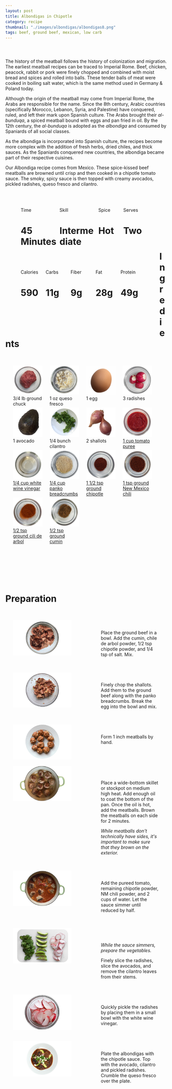 ```yaml
---
layout: post
title: Albondigas in Chipotle
category: recipe
thumbnail: "./images/albondigas/albondigas8.png"
tags: beef, ground beef, mexican, low carb
---
```

<header>
<link href='http://fonts.googleapis.com/css?family=heebo:300' rel='stylesheet' type='text/css'>
</header>

The history of the meatball follows the history of colonization and migration. The earliest meatball recipes can be traced to Imperial Rome. Beef, chicken, peacock, rabbit or pork were finely chopped and combined with moist bread and spices and rolled into balls. These tender balls of meat were cooked in boiling salt water, which is the same method used in Germany & Poland today.

Although the origin of the meatball may come from Imperial Rome, the Arabs are responsible for the name. Since the 8th century, Arabic countries (specifically Morocco, Lebanon, Syria, and Palestine) have conquered, ruled, and left their mark upon Spanish culture. The Arabs brought their *al-bunduqa*, a spiced meatball bound with eggs and pan fried in oil. By the 12th century, the *al-bunduqa* is adopted as the *albondiga* and consumed by Spaniards of all social classes.

As the albondiga is incorporated into Spanish culture, the recipes become more complex with the addition of fresh herbs, dried chiles, and thick sauces. As the Spaniards conquered new countries, the albondiga became part of their respective cuisines.

Our Albondiga recipe comes from Mexico. These spice-kissed beef meatballs are browned until crisp and then cooked in a chipotle tomato sauce. The smoky, spicy sauce is then topped with creamy avocados, pickled radishes, queso fresco and cilantro.


<ul>
<div id= "recipedetails">
<div id= "time"> Time </div>
<div id= "skill"> Skill </div>
<div id= "spice"> Spice </div>
<div id= "serves"> Serves </div>
</div>

<div id= "recipenumbers">
<div id= "time"><h1> 45 Minutes</h1> </div>
<div id= "skill"><h1> Intermediate</h1> </div>
<div id= "spice"><h1> Hot</h1> </div>
<div id= "serves"><h1> Two </h1> </div>
</div>

<div id= "nutritiondetails">
<div id="calories"> Calories </div>
<div id="carbs"> Carbs </div>
<div id="fiber"> Fiber </div>
<div id="fat"> Fat </div>
<div id="protein"> Protein </div>
</div>

<div id= "nutritionnumbers">
<div id="calories"><h1> 590</h1> </div>
<div id="carbs"><h1> 11g</h1> </div>
<div id="fiber"><h1> 9g</h1> </div>
<div id="fat"><h1> 28g</h1> </div>
<div id="protein"><h1> 49g</h1> </div>
</div>
</ul>

<div id= "ingredienthdr">
<h1>Ingredients</h1>
</div>


<ul>
<div id="ingredients">
<div id="ingredientone"><img src="/images/ingredients/groundchuck.png"/>3/4 lb ground chuck </div>
<div id="ingredienttwo"><img src="/images/ingredients/quesofresco.png"/>1 oz queso fresco</div>
<div id="ingredientthree"><img src="/images/ingredients/egg.png"/>1 egg</div>
<div id="ingredientfour"><img src="/images/ingredients/radishes.png"/>3 radishes</div>
</div>

<div id="ingredients">
<div id="ingredientone"><img src="/images/ingredients/avocado.png"/>1 avocado</div>
<div id="ingredienttwo"><img src="/images/ingredients/cilantro.png"/>1/4 bunch cilantro</div>
<div id="ingredientthree"><img src="/images/ingredients/shallots.png"/>2 shallots</div>
<div id="ingredientfour"><a href="https://www.amazon.com/gp/product/B001SAWI38/ref=as_li_qf_sp_asin_il_tl?ie=UTF8&tag=cilalime-20&camp=1789&creative=9325&linkCode=as2&creativeASIN=B001SAWI38&linkId=f50a9f64e07d6fe1dfa9c524415c9b72"><img src="/images/ingredients/tomatopuree.png"/>1 cup tomato puree</a></div>
</div>

<div id="ingredients">
<div id="ingredientone"><a href="https://www.amazon.com/gp/product/B000LRKPAC/ref=as_li_qf_sp_asin_il_tl?ie=UTF8&tag=cilalime-20&camp=1789&creative=9325&linkCode=as2&creativeASIN=B000LRKPAC&linkId=9f43b3d2ff96a2f6c8771dce441f2084"><img src="/images/ingredients/whitewinevinegar.png"/>1/4 cup white wine vinegar</a></div>
<div id="ingredienttwo"><a href="https://www.amazon.com/gp/product/B0086PGTOC/ref=as_li_qf_sp_asin_il_tl?ie=UTF8&tag=cilalime-20&camp=1789&creative=9325&linkCode=as2&creativeASIN=B0086PGTOC&linkId=865c1e77ae03f6c46059ff0763fc683d"><img src="/images/ingredients/panko.png"/>1/4 cup panko breadcrumbs</a></div>
<div id="ingredientthree"><a href="https://www.amazon.com/gp/product/B00DBETL5M/ref=as_li_qf_sp_asin_il_tl?ie=UTF8&tag=cilalime-20&camp=1789&creative=9325&linkCode=as2&creativeASIN=B00DBETL5M&linkId=06994a432365b52df033e059887aa858"><img src="/images/ingredients/groundchipotle.png"/>1 1/2 tsp ground chipotle</a></div>
<div id="ingredientfour"><a href="https://www.amazon.com/gp/product/B00A3811VG/ref=as_li_qf_sp_asin_il_tl?ie=UTF8&tag=cilalime-20&camp=1789&creative=9325&linkCode=as2&creativeASIN=B00A3811VG&linkId=f28f3c9922f716503875538a24d95a8d"><img src="/images/ingredients/groundnmchili.png"/>1 tsp ground New Mexico chili</a></div>
</div>

<div id="ingredients">
<div id="ingredientone"><a href="https://www.amazon.com/gp/product/B0035O0ZRQ/ref=as_li_qf_sp_asin_il_tl?ie=UTF8&tag=cilalime-20&camp=1789&creative=9325&linkCode=as2&creativeASIN=B0035O0ZRQ&linkId=4961647e23e075d146cf7f43b0f39ddb"><img src="/images/ingredients/groundchilidearbol.png"/>1/2 tsp ground cili de arbol</a></div>
<div id="ingredienttwo"><a href="https://www.amazon.com/gp/product/B000WS3AJS/ref=as_li_qf_sp_asin_il_tl?ie=UTF8&tag=cilalime-20&camp=1789&creative=9325&linkCode=as2&creativeASIN=B000WS3AJS&linkId=aa8d30379d619c30d128866d707db320"><img src="/images/ingredients/groundcumin.png"/>1/2 tsp ground cumin</a></div>
<div id="ingredientthree"></div>
<div id="ingredientfour"></div>
</div>
</ul>

<div id="preparation">
<h1>Preparation</h1>
</div>

<ul>
<div id="instruction">
<div id="image"><img src="/images/albondigas/albondigas1.png"/> </div>
<div id="step">Place the ground beef in a bowl. Add the cumin, chile de arbol powder, 1/2 tsp chipotle powder, and 1/4 tsp of salt. Mix.</div>
</div>
</ul>

<ul>
<div id="instruction">
<div id="image"><img src="/images/albondigas/albondigas2.png"/> </div>
<div id="step">Finely chop the shallots. Add them to the ground beef along with the panko breadcrumbs. Break the egg into the bowl and mix.</div>
</div>
</ul>

<ul>
<div id="instruction">
<div id="image"><img src="/images/albondigas/albondigas3.png"/> </div>
<div id="step">Form 1 inch meatballs by hand.</div>
</div>
</ul>

<ul>
<div id="instruction">
<div id="image"><img src="/images/albondigas/albondigas4.png"/> </div>
<div id="step">	<p>Place a wide-bottom skillet or stockpot on medium high heat. Add enough oil to coat the bottom of the pan. Once the oil is hot, add the meatballs. Brown the meatballs on each side for 2 minutes.</p><i> While meatballs don't technically have sides, it's important to make sure that they brown on the exterior.</i></div>
</div>
</ul>

<ul>
<div id="instruction">
<div id="image"><img src="/images/albondigas/albondigas5.png"/> </div>
<div id="step">	Add the pureed tomato, remaining chipotle powder, NM chili powder, and 2 cups of water. Let the sauce simmer until reduced by half.</div>
</div>
</ul>

<ul>
<div id="instruction">
<div id="image"><img src="/images/albondigas/albondigas6.png"/> </div>
<div id="step"><p><i>While the sauce simmers, prepare the vegetables.</i></p>Finely slice the radishes, slice the avocados, and remove the cilantro leaves from their stems.</div>
</div>
</ul>

<ul>
<div id="instruction">
<div id="image"><img src="/images/albondigas/albondigas7.png"/> </div>
<div id="step">Quickly pickle the radishes by placing them in a small bowl with the white wine vinegar.</div>
</div>
</ul>

<ul>
<div id="instruction">
<div id="image"><img src="/images/albondigas/albondigas8.png"/> </div>
<div id="step">Plate the albondigas with the chipotle sauce. Top with the avocado, cilantro and pickled radishes. Crumble the queso fresco over the plate.</div>
</div>
</ul>

<style>
#recipedetails { width: 90%; display:inline-block; float: left; margin-left: 5%; margin-top: 50px;}
#time { width: 26%; float: left;}
#skill { width: 26%; float: left; margin-left: 2%;}
#spice { width: 16%; float: left; margin-left: 2%;}
#serves { width 16%; float: left; margin-left: 2%;}
.clear {clear:both;}

#recipenumbers {width: 90%; display:inline-block; float: left; margin-left: 5%;}
#time { width: 26%; float: left;}
#skill { width: 26%; float: left; margin-left: 2%;}
#spice { width: 16%; float: left; margin-left: 2%;}
#serves { width 16%; float: left; margin-left: 2%;}
.clear {clear:both;}

#nutritiondetails { width: 90%; display:inline-block; float: left; margin-left: 5%; margin-top: 50px;}
#calories { width: 18%; float: left;}
#carbs { width: 18%; float: left; margin-left: 0%;}
#fiber { width: 18%; float: left; margin-left: 0%;}
#fat { width: 18%; float: left; margin-left: 0%;}
#protein { width: 18%; float: left; margin-left: 0%;}
.clear {clear:both;}

#nutritionnumbers { width: 90%; display:inline-block; float: left; margin-left: 5%; margin-bottom: 100px;}
#calories { width: 18%; float: left;}
#carbs { width: 18%; float: left; margin-left: 0%;}
#fiber { width: 18%; float: left; margin-left: 0%;}
#fat { width: 18%; float: left; margin-left: 0%;}
#protein { width: 18%; float: left; margin-left: 0%;}
.clear {clear:both;}

#ingredienthdr { margin-top:200px; margin-bottom:50px;}

#ingredients { width: 95%; display:inline-block;}
#ingredientone { width: 20%; float:left;}
#ingredienttwo { width: 20%; float:left; margin-left: 5%;}
#ingredientthree { width:20%; float:left; margin-left: 5%;}
#ingredientfour { width:20%; float:left; margin-left: 5%;}
.clear {clear:both;}

#preparation { margin-top: 150px; margin-bottom: 50px;}

#instruction { width:95%; display:inline-block;}
#image { width: 40%; float:left;}
#step { width: 40%; float:right; margin-top: 30px; margin-bottom: 30px;}
.clear {clear:both;}`

</style>
